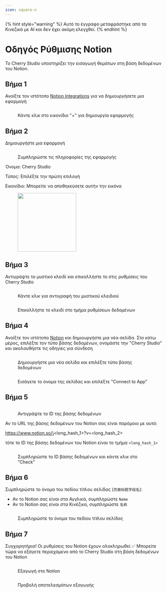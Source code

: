 ```yaml
---
icon: square-n
---
```


{% hint style="warning" %}
Αυτό το έγγραφο μεταφράστηκε από τα Κινεζικά με AI και δεν έχει ακόμη ελεγχθεί.
{% endhint %}

# Οδηγός Ρύθμισης Notion

Το Cherry Studio υποστηρίζει την εισαγωγή θεμάτων στη βάση δεδομένων του Notion.

## Βήμα 1

Ανοίξτε τον ιστότοπο [Notion Integrations](https://www.notion.so/profile/integrations) για να δημιουργήσετε μια εφαρμογή

<figure><img src="../.gitbook/assets/notion/创建应用.png" alt=""><figcaption><p>Κάντε κλικ στο εικονίδιο "+" για δημιουργία εφαρμογής</p></figcaption></figure>

## Βήμα 2

Δημιουργήστε μια εφαρμογή

<figure><img src="../.gitbook/assets/notion/填写应用信息.png" alt=""><figcaption><p>Συμπληρώστε τις πληροφορίες της εφαρμογής</p></figcaption></figure>

Όνομα: Cherry Studio

Τύπος: Επιλέξτε την πρώτη επιλογή

Εικονίδιο: Μπορείτε να αποθηκεύσετε αυτήν την εικόνα

<figure><img src="../.gitbook/assets/notion/Cherry-Studio-Logo.png" alt="" width="188"><figcaption></figcaption></figure>

## Βήμα 3

Αντιγράψτε το μυστικό κλειδί και επικολλήστε το στις ρυθμίσεις του Cherry Studio

<figure><img src="../.gitbook/assets/notion/复制密钥.png" alt=""><figcaption><p>Κάντε κλικ για αντιγραφή του μυστικού κλειδιού</p></figcaption></figure>

<figure><img src="../.gitbook/assets/notion/填写密钥.png" alt=""><figcaption><p>Επικολλήστε το κλειδί στο τμήμα ρυθμίσεων δεδομένων</p></figcaption></figure>

## Βήμα 4

Ανοίξτε τον ιστότοπο [Notion](https://www.notion.so/) και δημιουργήστε μια νέα σελίδα. Στο κάτω μέρος, επιλέξτε τον τύπο βάσης δεδομένων, ονομάστε την "Cherry Studio" και ακολουθήστε τις οδηγίες για σύνδεση

<figure><img src="../.gitbook/assets/notion/创建页面.png" alt=""><figcaption><p>Δημιουργήστε μια νέα σελίδα και επιλέξτε τύπο βάσης δεδομένων</p></figcaption></figure>

<figure><img src="../.gitbook/assets/notion/连接APP.png" alt=""><figcaption><p>Εισάγετε το όνομα της σελίδας και επιλέξτε "Connect to App"</p></figcaption></figure>

## Βήμα 5

<figure><img src="../.gitbook/assets/notion/复制数据库ID.png" alt=""><figcaption><p>Αντιγράψτε το ID της βάσης δεδομένων</p></figcaption></figure>

Αν το URL της βάσης δεδομένων του Notion σας είναι παρόμοιο με αυτό:

https://www.notion.so/\<long\_hash\_1>?v=\<long\_hash\_2>

τότε το ID της βάσης δεδομένων του Notion είναι το τμήμα `<long_hash_1>`

<figure><img src="../.gitbook/assets/notion/填写数据库ID.png" alt=""><figcaption><p>Συμπληρώστε το ID βάσης δεδομένων και κάντε κλικ στο "Check"</p></figcaption></figure>

## Βήμα 6

Συμπληρώστε το όνομα του πεδίου τίτλου σελίδας (`页面标题字段名`):

- Αν το Notion σας είναι στα Αγγλικά, συμπληρώστε `Name`
- Αν το Notion σας είναι στα Κινέζικα, συμπληρώστε `名称`

<figure><img src="../.gitbook/assets/notion/填写页面标题字段名.png" alt=""><figcaption><p>Συμπληρώστε το όνομα του πεδίου τίτλου σελίδας</p></figcaption></figure>

## Βήμα 7

Συγχαρητήρια! Οι ρυθμίσεις του Notion έχουν ολοκληρωθεί ✅ Μπορείτε τώρα να εξάγετε περιεχόμενο από το Cherry Studio στη βάση δεδομένων του Notion

<figure><img src="../.gitbook/assets/notion/导出.png" alt=""><figcaption><p>Εξαγωγή στο Notion</p></figcaption></figure>

<figure><img src="../.gitbook/assets/notion/查看结果.png" alt=""><figcaption><p>Προβολή αποτελεσμάτων εξαγωγής</p></figcaption></figure>